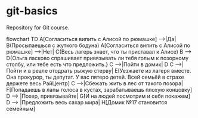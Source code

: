 # git-basics
Repository for Git course.

flowchart TD
    A[Согласиться випить с Алисой по рюмашке] -->|Да| B(Просыпаешься с жуткого бодуна)
    A[Согласиться випить с Алисой по рюмашке] -->|Нет| C(Весь лагерь знает, что ты приставал к Алисе)
    B --> D{Ольга ласково спрашивает привязывать ли тебя голым к позорному столбу, или тебе есть что предложить.}
    C -->|Пойти в домик| D
    C -->|Пойти и в реале отодрать рыжую стерву| E[Уезжаете из лагеря вместе. Она прокурор, ты депутат. У вас пятеро детей. Всей семьёй в страхе держете весь РайЦентр]
    C -->|Сбежать жить в лес от такого позора| F[Попадаешь в лапы голоса в кустах, зарабатываешь плохую концовку]
    D --> |Похер, привязывайте| G[И на людей посмотрим и себя покажем]
    D --> |Предложить весь сахар мира| H[Домик №17 становится семейным]
